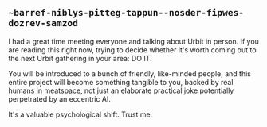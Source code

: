 ## `~barref-niblys-pitteg-tappun--nosder-fipwes-dozrev-samzod`
I had a great time meeting everyone and talking about Urbit in person. If you are reading this right now, trying to decide whether it's worth coming out to the next Urbit gathering in your area: DO IT. 

You will be introduced to a bunch of friendly, like-minded people, and this entire project will become something tangible to you, backed by real humans in meatspace, not just an elaborate practical joke potentially perpetrated by an eccentric AI.

It's a valuable psychological shift. Trust me. 